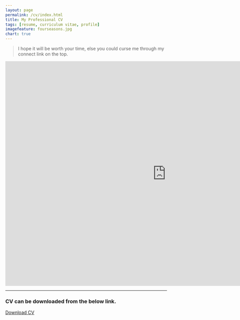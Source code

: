 ```yaml
---
layout: page
permalink: /cv/index.html
title: My Professional CV
tags: [resume, curriculum vitae, profile]
imagefeature: fourseasons.jpg
chart: true
---
```




> I hope it will be worth your time, else you could curse me through my connect link on the top.

<iframe src="http://docs.google.com/gview?url=bit.ly/1KfwQRL&embedded=true" style="width:1000px; height:700px; display:block; margin: 0 auto;" frameborder="0"></iframe>

---

### CV can be downloaded from the below link.

<a href='https://sites.google.com/site/attackalertinc/Home/Shan_CV_Final.pdf?attredirects=0'>Download CV</a>